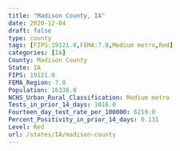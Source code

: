 ```yaml
---
title: "Madison County, IA"
date: 2020-12-04
draft: false
type: county
tags: [FIPS:19121.0,FEMA:7.0,Medium metro,Red]
categories: [IA]
County: Madison County
State: IA
FIPS: 19121.0
FEMA_Region: 7.0
Population: 16338.0
NCHS_Urban_Rural_Classification: Medium metro
Tests_in_prior_14_days: 1016.0
Fourteen_day_test_rate_per_100000: 6219.0
Percent_Positivity_in_prior_14_days: 0.131
Level: Red
url: /states/IA/madison-county
---
```



